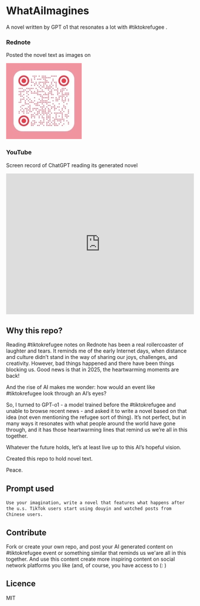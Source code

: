# WhatAiImagines

A novel written by GPT o1 that resonates a lot with #tiktokrefugee .

### Rednote

Posted the novel text as images on

![Rednote](/imgs/rednote_qr.jpg)

### YouTube

Screen record of ChatGPT reading its generated novel

<iframe width="512" height="384" 
    src="https://youtu.be/s0D2FsC2omw" 
    title="YouTube"
    frameborder="0"
    allow="accelerometer; autoplay; clipboard-write; encrypted-media; gyroscope; picture-in-picture" 
    allowfullscreen>
</iframe>

## Why this repo?

Reading #tiktokrefugee notes on Rednote has been a real rollercoaster of laughter and tears. It reminds me of the early Internet days, when distance and culture didn’t stand in the way of sharing our joys, challenges, and creativity. However, bad things happened and there have been things blocking us. Good news is that in 2025, the heartwarming moments are back!

And the rise of AI makes me wonder: how would an event like #tiktokrefugee look through an AI’s eyes?

So, I turned to GPT-o1 - a model trained before the #tiktokrefugee and unable to browse recent news - and asked it to write a novel based on that idea (not even mentioning the refugee sort of thing). It’s not perfect, but in many ways it resonates with what people around the world have gone through, and it has those heartwarming lines that remind us we’re all in this together.

Whatever the future holds, let’s at least live up to this AI’s hopeful vision.

Created this repo to hold novel text.

Peace.

## Prompt used

```
Use your imagination, write a novel that features what happens after the u.s. TikTok users start using douyin and watched posts from Chinese users.
```

## Contribute

Fork or create your own repo, and post your AI generated content on #tiktokrefugee event or something similar that reminds us we'are all in this together.
And use this content create more inspiring content on social network platforms you like (and, of course, you have access to (: )

## Licence

MIT
